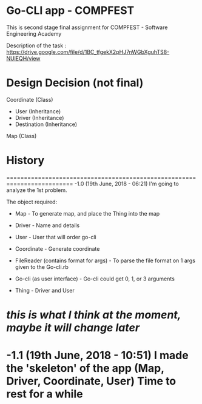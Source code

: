 # Go-CLI app - COMPFEST
This is second stage final assignment for COMPFEST - Software Engineering Academy

Description of the task : https://drive.google.com/file/d/1BC_tfgekX2pHJ7nWGbXguhTS8-NUlEQH/view

# Design Decision (not final)

Coordinate (Class)
- User (Inheritance)
- Driver (Inheritance)
- Destination (Inheritance)

Map (Class)

# History
=========================================================================
-1.0 (19th June, 2018 - 06:21)
I'm going to analyze the 1st problem.

The object required:
- Map - 
  To generate map, and place the Thing into the map
  
- Driver - 
  Name and details

- User - 
  User that will order go-cli
  
- Coordinate - 
  Generate coordinate

- FileReader (contains format for args) - 
  To parse the file format on 1 args given to the Go-cli.rb
  
- Go-cli (as user interface) - 
  Go-cli could get 0, 1, or 3 arguments
  
- Thing - 
  Driver and User

*this is what I think at the moment, maybe it will change later*
=========================================================================
-1.1 (19th June, 2018 - 10:51)
I made the 'skeleton' of the app (Map, Driver, Coordinate, User)
Time to rest for a while
=========================================================================

